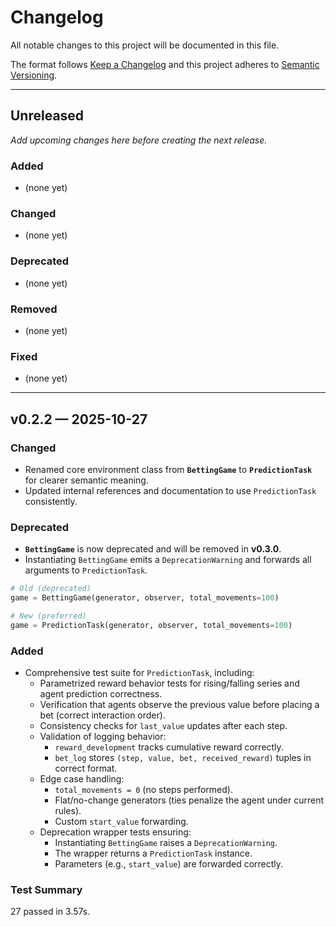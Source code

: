# Changelog
All notable changes to this project will be documented in this file.

The format follows [Keep a Changelog](https://keepachangelog.com/en/1.1.0/)
and this project adheres to [Semantic Versioning](https://semver.org/spec/v2.0.0.html).

---

## Unreleased
*Add upcoming changes here before creating the next release.*

### Added
- (none yet)

### Changed
- (none yet)

### Deprecated
- (none yet)

### Removed
- (none yet)

### Fixed
- (none yet)

---

## v0.2.2 — 2025-10-27
### Changed
- Renamed core environment class from **`BettingGame`** to **`PredictionTask`** for clearer semantic meaning.
- Updated internal references and documentation to use `PredictionTask` consistently.

### Deprecated
- **`BettingGame`** is now deprecated and will be removed in **v0.3.0**.
- Instantiating `BettingGame` emits a `DeprecationWarning` and forwards all arguments to `PredictionTask`.

```python
# Old (deprecated)
game = BettingGame(generator, observer, total_movements=100)

# New (preferred)
game = PredictionTask(generator, observer, total_movements=100)
```
### Added
- Comprehensive test suite for `PredictionTask`, including:
  - Parametrized reward behavior tests for rising/falling series and agent prediction correctness.
  - Verification that agents observe the previous value before placing a bet (correct interaction order).
  - Consistency checks for `last_value` updates after each step.
  - Validation of logging behavior:
    - `reward_development` tracks cumulative reward correctly.
    - `bet_log` stores `(step, value, bet, received_reward)` tuples in correct format.
  - Edge case handling:
    - `total_movements = 0` (no steps performed).
    - Flat/no-change generators (ties penalize the agent under current rules).
    - Custom `start_value` forwarding.
  - Deprecation wrapper tests ensuring:
    - Instantiating `BettingGame` raises a `DeprecationWarning`.
    - The wrapper returns a `PredictionTask` instance.
    - Parameters (e.g., `start_value`) are forwarded correctly.

### Test Summary

27 passed in 3.57s.